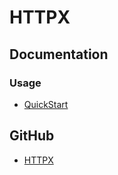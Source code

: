 # HTTPX
## Documentation
### Usage
* [QuickStart](https://www.python-httpx.org/quickstart/)

## GitHub
* [HTTPX](https://github.com/encode/httpx/)
